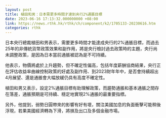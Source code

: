 ```yaml
---
layout: post
title: 植田和男：日本需更多時間才達到央行2%通脹目標
date: 2023-06-16 17:13:32.000000000 +08:00
link: https://news.rthk.hk/rthk/ch/component/k2/1705133-20230616.htm
categories: rthk
---
```


日本央行總裁植田和男表示，需要更多時間才能達成央行的2%通脹目標，而過去25年的非傳統貨幣政策效果和副作用，將是央行檢討過去政策時的主題，央行尚未調整政策，是因為日本當前通脹被認為是不可持續。

他表示，物價將處於上升趨勢，但不確定性偏高，包括年度薪酬協商結果，央行正在評估收益率曲線控制政策的好處及副作用、到2023財年年中，是否會持續超出4月展望、還是通脹會大幅放緩仍具有高度不確定性。

植田和男又表示，設定2%通脹目標有助理解政策，而趨勢通脹和基本通脹之間存在落差，通脹預期是可持續、穩定地實現2%通脹的最重要指標。

另外，他提到，弱勢日圓帶來的影響有好有壞，關注美國加息的負面衝擊可能稍後浮現，若果美國經濟轉為下滑，將損及出口及多個金融市場。
